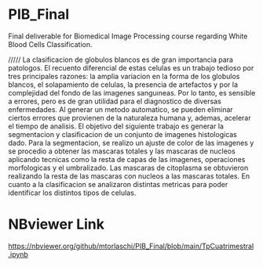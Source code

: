 # PIB_Final
Final deliverable for Biomedical Image Processing course regarding White Blood Cells Classification.

/////
La clasificacion de globulos blancos es de gran importancia para patologos. El
recuento diferencial de estas celulas es un trabajo tedioso por tres principales razones:
la amplia variacion en la forma de los globulos blancos, el solapamiento de celulas, la
presencia de artefactos y por la complejidad del fondo de las imagenes sanguıneas.
Por lo tanto, es sensible a errores, pero es de gran utilidad para el diagnostico de
diversas enfermedades. Al generar un metodo automatico, se pueden
eliminar ciertos errores que provienen de la naturaleza humana y, ademas, acelerar el
tiempo de analisis.
El objetivo del siguiente trabajo es generar la segmentacion y clasificacion de
un conjunto de imagenes histologicas dado. Para la segmentacion, se realizo un ajuste
de color de las imagenes y se procedio a obtener las mascaras totales y las mascaras
de nucleos aplicando tecnicas como la resta de capas de las imagenes, operaciones
morfologicas y el umbralizado. Las mascaras de citoplasma se obtuvieron realizando la
resta de las mascaras con nucleos a las mascaras totales. En cuanto a la clasificacion
se analizaron distintas metricas para poder identificar los
distintos tipos de celulas.

# NBviewer Link

https://nbviewer.org/github/mtorlaschi/PIB_Final/blob/main/TpCuatrimestral.ipynb
